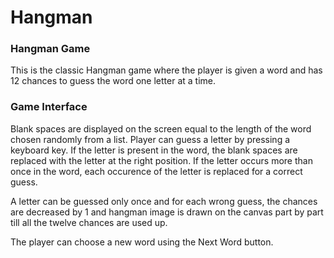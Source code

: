 # Hangman


### Hangman Game


This is the classic Hangman game where the player is given
a word and has 12 chances to guess the word one letter at a 
time.

### Game Interface

Blank spaces are displayed on the screen equal to the length of the word chosen randomly from a list. Player can guess a letter by pressing a keyboard key. If the letter is
present in the word, the blank spaces are replaced with the letter at the right position. If the letter occurs more than once in the word, each occurence of the letter is replaced for a correct guess.

A letter can be guessed only once and for each wrong guess, the chances are decreased by 1 and hangman image is drawn on the canvas part by part till all the twelve chances are used up.

The player can choose a new word using the Next Word button.